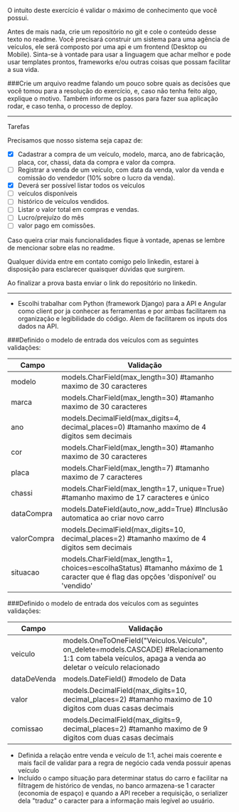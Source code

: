 O intuito deste exercício é validar o máximo de conhecimento que você possui.

Antes de mais nada, crie um repositório no git e cole o conteúdo desse texto no readme.
Você precisará construir um sistema para uma agência de veículos, ele será composto por uma api e um frontend (Desktop ou Mobile). 
Sinta-se à vontade para usar a linguagem que achar melhor e pode usar templates prontos, frameworks e/ou outras coisas que possam facilitar a sua vida.

###Crie um arquivo readme falando um pouco sobre quais as decisões que você tomou para a resolução do exercício, e, caso não tenha feito algo, explique o motivo. Também informe os passos para fazer sua aplicação rodar, e caso tenha, o processo de deploy.

---
Tarefas

Precisamos que nosso sistema seja capaz de:

-[X] Cadastrar a compra de um veículo, modelo, marca, ano de fabricação, placa, cor, chassi, data da compra e valor da compra.
-[ ] Registrar a venda de um veículo, com data da venda, valor da venda e comissão do vendedor (10% sobre o lucro da venda).
-[X] Deverá ser possível listar todos os veículos
-[ ] veículos disponíveis
-[ ] histórico de veículos vendidos.
-[ ] Listar o valor total em compras e vendas. 
-[ ] Lucro/prejuízo do mês
-[ ] valor pago em comissões.

Caso queira criar mais funcionalidades fique à vontade, apenas se lembre de mencionar 
sobre elas no readme.

Qualquer dúvida entre em contato comigo pelo linkedin, estarei à disposição para esclarecer quaisquer dúvidas que surgirem.

Ao finalizar a prova basta enviar o link do repositório no linkedin.

---

- Escolhi trabalhar com Python (framework Django) para a API e Angular como client por ja conhecer as ferramentas e por ambas facilitarem na organização e legibilidade do código. Alem de facilitarem os inputs dos dados na API.


###Definido o modelo de entrada dos veículos com as seguintes validações:

| Campo | Validação |
--- | --- 
modelo | models.CharField(max_length=30) #tamanho maximo de 30 caracteres
marca | models.CharField(max_length=30) #tamanho maximo de 30 caracteres
ano | models.DecimalField(max_digits=4, decimal_places=0) #tamanho maximo de 4 digitos sem decimais
cor | models.CharField(max_length=30) #tamanho maximo de 30 caracteres
placa | models.CharField(max_length=7) #tamanho maximo de 7 caracteres
chassi | models.CharField(max_length=17, unique=True) #tamanho maximo de 17 caracteres e único
dataCompra | models.DateField(auto_now_add=True) #Inclusão automatica ao criar novo carro
valorCompra | models.DecimalField(max_digits=10, decimal_places=2) #tamanho maximo de 4 digitos sem decimais
situacao | models.CharField(max_length=1, choices=escolhaStatus) #tamanho máximo de 1 caracter que é flag das opções 'disponível' ou 'vendido'

###Definido o modelo de entrada dos veículos com as seguintes validações:

| Campo | Validação |
--- | --- 
veiculo | models.OneToOneField("Veiculos.Veiculo", on_delete=models.CASCADE) #Relacionamento 1:1 com tabela veículos, apaga a venda ao deletar o veículo relacionado
dataDeVenda | models.DateField() #modelo de Data
valor | models.DecimalField(max_digits=10, decimal_places=2) #tamanho maximo de 10 digitos com duas casas decimais
comissao | models.DecimalField(max_digits=9, decimal_places=2) #tamanho maximo de 9 digitos com duas casas decimais


- Definida a relação entre venda e veículo de 1:1, achei mais coerente e mais facil de validar para a regra de negócio cada venda possuir apenas veículo
- Incluído o campo situação para determinar status do carro e facilitar na filtragem de histórico de vendas, no banco armazena-se 1 caracter (economia de espaço) e quando a API receber a requisição, o serializer dela "traduz" o caracter para a informação mais legível ao usuário.


